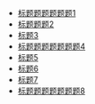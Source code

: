 <div class="layui-tabs layui-hide-v" id="demoTabs-hash">
  <ul class="layui-tabs-header">
    <li lay-id="A1" class="layui-this"><a href="#A1">标题题题题题题1</a></li>
    <li lay-id="A2"><a href="#A2">标题题题2</a></li>
    <li lay-id="A3"><a href="#A3">标题3</a></li>
    <li lay-id="A4"><a href="#A4">标题题题题题题题4</a></li>
    <li lay-id="A5"><a href="#A5">标题5</a></li>
    <li lay-id="A6"><a href="#A6">标题6</a></li>
    <li lay-id="A7"><a href="#A7">标题7</a></li>
    <li lay-id="A8"><a href="#A8">标题题题题题题题8</a></li>
  </ul>
</div>

<!-- import layui -->
<script>
layui.use(function(){
  var tabs = layui.tabs;

  // HASH 初始定位
  var hash = layui.hash();
  tabs.change('demoTabs-hash', hash.href);
});
</script>
